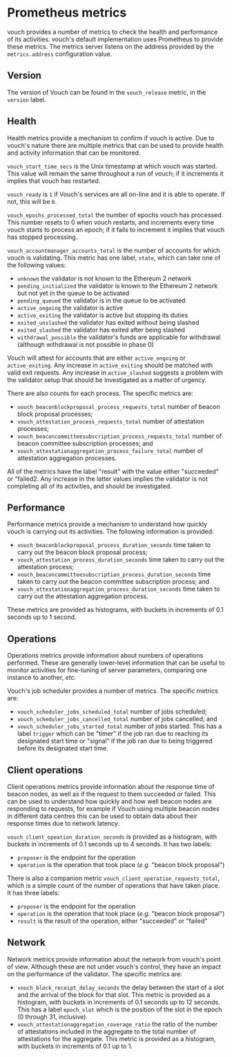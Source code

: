 # Prometheus metrics
vouch provides a number of metrics to check the health and performance of its activities.  vouch's default implementation uses Prometheus to provide these metrics.  The metrics server listens on the address provided by the `metrics.address` configuration value.

## Version
The version of Vouch can be found in the `vouch_release` metric, in the `version` label.

## Health
Health metrics provide a mechanism to confirm if vouch is active.  Due to vouch's nature there are multiple metrics that can be used to provide health and activity information that can be monitored.

`vouch_start_time_secs` is the Unix timestamp at which vouch was started.  This value will remain the same throughout a run of vouch; if it increments it implies that vouch has restarted.

`vouch_ready` is `1` if Vouch's services are all on-line and it is able to operate.  If not, this will be `0`.

`vouch_epochs_processed_total` the number of epochs vouch has processed.  This number resets to 0 when vouch restarts, and increments every time vouch starts to process an epoch; if it fails to increment it implies that vouch has stopped processing.

`vouch_accountmanager_accounts_total` is the number of accounts for which vouch is validating.  This metric has one label, `state`, which can take one of the following values:
  - `unknown` the validator is not known to the Ethereum 2 network
  - `pending_initialized` the validator is known to the Ethereum 2 network but not yet in the queue to be activated
  - `pending_queued` the validator is in the queue to be activated
  - `active_ongoing` the validator is active
  - `active_exiting` the validator is active but stopping its duties
  - `exited_unslashed` the validator has exited without being slashed
  - `exited_slashed` the validator has exited after being slashed
  - `withdrawal_possible` the validator's funds are applicable for withdrawal (although withdrawal is not possible in phase 0)

Vouch will attest for accounts that are either `active_ongoing` or `active_exiting`.  Any increase in `active_exiting` should be matched with valid exit requests.  Any increase in `active_slashed` suggests a problem with the validator setup that should be investigated as a matter of urgency.

There are also counts for each process.  The specific metrics are:

  - `vouch_beaconblockproposal_process_requests_total` number of beacon block proposal processes;
  - `vouch_attestation_process_requests_total` number of attestation processes;
  - `vouch_beaconcommitteesubscription_process_requests_total` number of beacon committee subscription processes; and
  - `vouch_attestationaggregation_process_failure_total` number of attestation aggregation processes.

All of the metrics have the label "result" with the value either "succeeded" or "failed2.  Any increase in the latter values implies the validator is not completing all of its activities, and should be investigated.

## Performance
Performance metrics provide a mechanism to understand how quickly vouch is carrying out its activities.  The following information is provided:

  - `vouch_beaconblockproposal_process_duration_seconds` time taken to carry out the beacon block proposal process;
  - `vouch_attestation_process_duration_seconds` time taken to carry out the attestation process;
  - `vouch_beaconcommitteesubscription_process_duration_seconds` time taken to carry out the beacon committee subscription process; and
  - `vouch_attestationaggregation_process_duration_seconds` time taken to carry out the attestation aggregation process.

These metrics are provided as histograms, with buckets in increments of 0.1 seconds up to 1 second.

## Operations
Operations metrics provide information about numbers of operations performed.  These are generally lower-level information that can be useful to monitor activities for fine-tuning of server parameters, comparing one instance to another, _etc._

Vouch's job scheduler provides a number of metrics.  The specific metrics are:

  - `vouch_scheduler_jobs_scheduled_total` number of jobs scheduled;
  - `vouch_scheduler_jobs_cancelled_total` number of jobs cancelled; and
  - `vouch_scheduler_jobs_started_total` number of jobs started.  This has a label `trigger` which can be "timer" if the job ran due to reaching its designated start time or "signal" if the job ran due to being triggered before its designated start time.

## Client operations
Client operations metrics provide information about the response time of beacon nodes, as well as if the request to them succeeded or failed.  This can be used to understand how quickly and how well beacon nodes are responding to requests, for example if Vouch using multiple beacon nodes in different data centres this can be used to obtain data about their response times due to network latency.

`vouch_client_opeation_duration_seconds` is provided as a histogram, with buckets in increments of 0.1 seconds up to 4 seconds.  It has two labels:

  - `proposer` is the endpoint for the operation
  - `operation` is the operation that took place (_e.g._ "beacon block proposal")

There is also a companion metric `vouch_client_operation_requests_total`, which is a simple count of the number of operations that have taken place.  It has three labels:

  - `proposer` is the endpoint for the operation
  - `operation` is the operation that took place (_e.g._ "beacon block proposal")
  - `result` is the result of the operation, either "succeeded" or "failed"

## Network
Network metrics provide information about the network from vouch's point of view.  Although these are not under vouch's control, they have an impact on the performance of the validator.  The specific metrics are:

  - `vouch_block_receipt_delay_seconds` the delay between the start of a slot and the arrival of the block for that slot.  This metric is provided as a histogram, with buckets in increments of 0.1 seconds up to 12 seconds.  This has a label `epoch_slot` which is the position of the slot in the epoch (0 through 31, inclusive).
  - `vouch_attestationaggregation_coverage_ratio` the ratio of the number of attestations included in the aggregate to the total number of attestations for the aggregate.  This metric is provided as a histogram, with buckets in increments of 0.1 up to 1.
